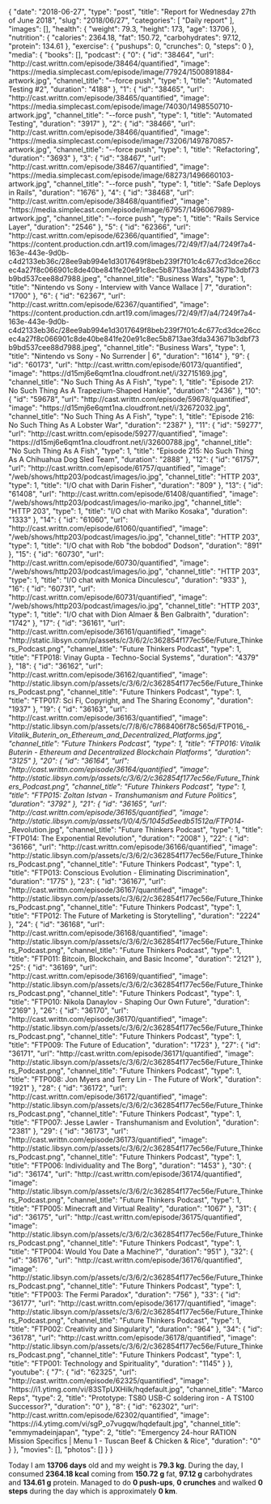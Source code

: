 {
    "date": "2018-06-27",
    "type": "post",
    "title": "Report for Wednesday 27th of June 2018",
    "slug": "2018\/06\/27",
    "categories": [
        "Daily report"
    ],
    "images": [],
    "health": {
        "weight": 79.3,
        "height": 173,
        "age": 13706
    },
    "nutrition": {
        "calories": 2364.18,
        "fat": 150.72,
        "carbohydrates": 97.12,
        "protein": 134.61
    },
    "exercise": {
        "pushups": 0,
        "crunches": 0,
        "steps": 0
    },
    "media": {
        "books": [],
        "podcast": {
            "0": {
                "id": "38464",
                "url": "http:\/\/cast.writtn.com\/episode\/38464\/quantified",
                "image": "https:\/\/media.simplecast.com\/episode\/image\/77924\/1500891884-artwork.jpg",
                "channel_title": "--force push",
                "type": 1,
                "title": "Automated Testing #2",
                "duration": "4188"
            },
            "1": {
                "id": "38465",
                "url": "http:\/\/cast.writtn.com\/episode\/38465\/quantified",
                "image": "https:\/\/media.simplecast.com\/episode\/image\/74030\/1498550710-artwork.jpg",
                "channel_title": "--force push",
                "type": 1,
                "title": "Automated Testing",
                "duration": "3917"
            },
            "2": {
                "id": "38466",
                "url": "http:\/\/cast.writtn.com\/episode\/38466\/quantified",
                "image": "https:\/\/media.simplecast.com\/episode\/image\/73206\/1497870857-artwork.jpg",
                "channel_title": "--force push",
                "type": 1,
                "title": "Refactoring",
                "duration": "3693"
            },
            "3": {
                "id": "38467",
                "url": "http:\/\/cast.writtn.com\/episode\/38467\/quantified",
                "image": "https:\/\/media.simplecast.com\/episode\/image\/68273\/1496660103-artwork.jpg",
                "channel_title": "--force push",
                "type": 1,
                "title": "Safe Deploys in Rails",
                "duration": "1676"
            },
            "4": {
                "id": "38468",
                "url": "http:\/\/cast.writtn.com\/episode\/38468\/quantified",
                "image": "https:\/\/media.simplecast.com\/episode\/image\/67957\/1496067989-artwork.jpg",
                "channel_title": "--force push",
                "type": 1,
                "title": "Rails Service Layer",
                "duration": "2546"
            },
            "5": {
                "id": "62366",
                "url": "http:\/\/cast.writtn.com\/episode\/62366\/quantified",
                "image": "https:\/\/content.production.cdn.art19.com\/images\/72\/49\/f7\/a4\/7249f7a4-163e-443e-9d0b-c4d2133eb36c\/28ee9ab994e1d3017649f8beb239f7f01c4c677cd3dce26ccec4a27f8c066901c8de40be841fe20e91c8ec5b8713ae3fda343671b3dbf73b9bd537cee88d7988.jpeg",
                "channel_title": "Business Wars",
                "type": 1,
                "title": "Nintendo vs Sony - Interview with Vance Wallace | 7",
                "duration": "1700"
            },
            "6": {
                "id": "62367",
                "url": "http:\/\/cast.writtn.com\/episode\/62367\/quantified",
                "image": "https:\/\/content.production.cdn.art19.com\/images\/72\/49\/f7\/a4\/7249f7a4-163e-443e-9d0b-c4d2133eb36c\/28ee9ab994e1d3017649f8beb239f7f01c4c677cd3dce26ccec4a27f8c066901c8de40be841fe20e91c8ec5b8713ae3fda343671b3dbf73b9bd537cee88d7988.jpeg",
                "channel_title": "Business Wars",
                "type": 1,
                "title": "Nintendo vs Sony - No Surrender | 6",
                "duration": "1614"
            },
            "9": {
                "id": "60173",
                "url": "http:\/\/cast.writtn.com\/episode\/60173\/quantified",
                "image": "https:\/\/d15mj6e6qmt1na.cloudfront.net\/i\/32715169.jpg",
                "channel_title": "No Such Thing As A Fish",
                "type": 1,
                "title": "Episode 217: No Such Thing As A Trapezium-Shaped Hankie",
                "duration": "2436"
            },
            "10": {
                "id": "59678",
                "url": "http:\/\/cast.writtn.com\/episode\/59678\/quantified",
                "image": "https:\/\/d15mj6e6qmt1na.cloudfront.net\/i\/32672032.jpg",
                "channel_title": "No Such Thing As A Fish",
                "type": 1,
                "title": "Episode 216: No Such Thing As A Lobster War",
                "duration": "2387"
            },
            "11": {
                "id": "59277",
                "url": "http:\/\/cast.writtn.com\/episode\/59277\/quantified",
                "image": "https:\/\/d15mj6e6qmt1na.cloudfront.net\/i\/32600788.jpg",
                "channel_title": "No Such Thing As A Fish",
                "type": 1,
                "title": "Episode 215: No Such Thing As A Chihuahua Dog Sled Team",
                "duration": "2888"
            },
            "12": {
                "id": "61757",
                "url": "http:\/\/cast.writtn.com\/episode\/61757\/quantified",
                "image": "\/web\/shows\/http203\/podcast\/images\/io.jpg",
                "channel_title": "HTTP 203",
                "type": 1,
                "title": "I\/O chat with Darin Fisher",
                "duration": "809"
            },
            "13": {
                "id": "61408",
                "url": "http:\/\/cast.writtn.com\/episode\/61408\/quantified",
                "image": "\/web\/shows\/http203\/podcast\/images\/io-mariko.jpg",
                "channel_title": "HTTP 203",
                "type": 1,
                "title": "I\/O chat with Mariko Kosaka",
                "duration": "1333"
            },
            "14": {
                "id": "61060",
                "url": "http:\/\/cast.writtn.com\/episode\/61060\/quantified",
                "image": "\/web\/shows\/http203\/podcast\/images\/io.jpg",
                "channel_title": "HTTP 203",
                "type": 1,
                "title": "I\/O chat with Rob \"the bobdod\" Dodson",
                "duration": "891"
            },
            "15": {
                "id": "60730",
                "url": "http:\/\/cast.writtn.com\/episode\/60730\/quantified",
                "image": "\/web\/shows\/http203\/podcast\/images\/io.jpg",
                "channel_title": "HTTP 203",
                "type": 1,
                "title": "I\/O chat with Monica Dinculescu",
                "duration": "933"
            },
            "16": {
                "id": "60731",
                "url": "http:\/\/cast.writtn.com\/episode\/60731\/quantified",
                "image": "\/web\/shows\/http203\/podcast\/images\/io.jpg",
                "channel_title": "HTTP 203",
                "type": 1,
                "title": "I\/O chat with Dion Almaer & Ben Galbraith",
                "duration": "1742"
            },
            "17": {
                "id": "36161",
                "url": "http:\/\/cast.writtn.com\/episode\/36161\/quantified",
                "image": "http:\/\/static.libsyn.com\/p\/assets\/c\/3\/6\/2\/c362854f177ec56e\/Future_Thinkers_Podcast.png",
                "channel_title": "Future Thinkers Podcast",
                "type": 1,
                "title": "FTP018: Vinay Gupta - Techno-Social Systems",
                "duration": "4379"
            },
            "18": {
                "id": "36162",
                "url": "http:\/\/cast.writtn.com\/episode\/36162\/quantified",
                "image": "http:\/\/static.libsyn.com\/p\/assets\/c\/3\/6\/2\/c362854f177ec56e\/Future_Thinkers_Podcast.png",
                "channel_title": "Future Thinkers Podcast",
                "type": 1,
                "title": "FTP017: Sci Fi, Copyright, and The Sharing Economy",
                "duration": "1937"
            },
            "19": {
                "id": "36163",
                "url": "http:\/\/cast.writtn.com\/episode\/36163\/quantified",
                "image": "http:\/\/static.libsyn.com\/p\/assets\/c\/7\/8\/6\/c7868406f78c565d\/FTP016_-_Vitalik_Buterin_on_Ethereum_and_Decentralized_Platforms.jpg",
                "channel_title": "Future Thinkers Podcast",
                "type": 1,
                "title": "FTP016: Vitalik Buterin - Ethereum and Decentralized Blockchain Platforms",
                "duration": "3125"
            },
            "20": {
                "id": "36164",
                "url": "http:\/\/cast.writtn.com\/episode\/36164\/quantified",
                "image": "http:\/\/static.libsyn.com\/p\/assets\/c\/3\/6\/2\/c362854f177ec56e\/Future_Thinkers_Podcast.png",
                "channel_title": "Future Thinkers Podcast",
                "type": 1,
                "title": "FTP015: Zoltan Istvan - Transhumanism and Future Politics",
                "duration": "3792"
            },
            "21": {
                "id": "36165",
                "url": "http:\/\/cast.writtn.com\/episode\/36165\/quantified",
                "image": "http:\/\/static.libsyn.com\/p\/assets\/1\/0\/4\/5\/1045d5eedb51512a\/FTP014_-_Revolution.jpg",
                "channel_title": "Future Thinkers Podcast",
                "type": 1,
                "title": "FTP014: The Exponential Revolution",
                "duration": "2008"
            },
            "22": {
                "id": "36166",
                "url": "http:\/\/cast.writtn.com\/episode\/36166\/quantified",
                "image": "http:\/\/static.libsyn.com\/p\/assets\/c\/3\/6\/2\/c362854f177ec56e\/Future_Thinkers_Podcast.png",
                "channel_title": "Future Thinkers Podcast",
                "type": 1,
                "title": "FTP013: Conscious Evolution - Eliminating Discrimination",
                "duration": "1775"
            },
            "23": {
                "id": "36167",
                "url": "http:\/\/cast.writtn.com\/episode\/36167\/quantified",
                "image": "http:\/\/static.libsyn.com\/p\/assets\/c\/3\/6\/2\/c362854f177ec56e\/Future_Thinkers_Podcast.png",
                "channel_title": "Future Thinkers Podcast",
                "type": 1,
                "title": "FTP012: The Future of Marketing is Storytelling",
                "duration": "2224"
            },
            "24": {
                "id": "36168",
                "url": "http:\/\/cast.writtn.com\/episode\/36168\/quantified",
                "image": "http:\/\/static.libsyn.com\/p\/assets\/c\/3\/6\/2\/c362854f177ec56e\/Future_Thinkers_Podcast.png",
                "channel_title": "Future Thinkers Podcast",
                "type": 1,
                "title": "FTP011: Bitcoin, Blockchain, and Basic Income",
                "duration": "2121"
            },
            "25": {
                "id": "36169",
                "url": "http:\/\/cast.writtn.com\/episode\/36169\/quantified",
                "image": "http:\/\/static.libsyn.com\/p\/assets\/c\/3\/6\/2\/c362854f177ec56e\/Future_Thinkers_Podcast.png",
                "channel_title": "Future Thinkers Podcast",
                "type": 1,
                "title": "FTP010: Nikola Danaylov - Shaping Our Own Future",
                "duration": "2169"
            },
            "26": {
                "id": "36170",
                "url": "http:\/\/cast.writtn.com\/episode\/36170\/quantified",
                "image": "http:\/\/static.libsyn.com\/p\/assets\/c\/3\/6\/2\/c362854f177ec56e\/Future_Thinkers_Podcast.png",
                "channel_title": "Future Thinkers Podcast",
                "type": 1,
                "title": "FTP009: The Future of Education",
                "duration": "1723"
            },
            "27": {
                "id": "36171",
                "url": "http:\/\/cast.writtn.com\/episode\/36171\/quantified",
                "image": "http:\/\/static.libsyn.com\/p\/assets\/c\/3\/6\/2\/c362854f177ec56e\/Future_Thinkers_Podcast.png",
                "channel_title": "Future Thinkers Podcast",
                "type": 1,
                "title": "FTP008:  Jon Myers and Terry Lin - The Future of Work",
                "duration": "1921"
            },
            "28": {
                "id": "36172",
                "url": "http:\/\/cast.writtn.com\/episode\/36172\/quantified",
                "image": "http:\/\/static.libsyn.com\/p\/assets\/c\/3\/6\/2\/c362854f177ec56e\/Future_Thinkers_Podcast.png",
                "channel_title": "Future Thinkers Podcast",
                "type": 1,
                "title": "FTP007: Jesse Lawler - Transhumanism and Evolution",
                "duration": "2381"
            },
            "29": {
                "id": "36173",
                "url": "http:\/\/cast.writtn.com\/episode\/36173\/quantified",
                "image": "http:\/\/static.libsyn.com\/p\/assets\/c\/3\/6\/2\/c362854f177ec56e\/Future_Thinkers_Podcast.png",
                "channel_title": "Future Thinkers Podcast",
                "type": 1,
                "title": "FTP006: Individuality and The Borg",
                "duration": "1453"
            },
            "30": {
                "id": "36174",
                "url": "http:\/\/cast.writtn.com\/episode\/36174\/quantified",
                "image": "http:\/\/static.libsyn.com\/p\/assets\/c\/3\/6\/2\/c362854f177ec56e\/Future_Thinkers_Podcast.png",
                "channel_title": "Future Thinkers Podcast",
                "type": 1,
                "title": "FTP005: Minecraft and Virtual Reality",
                "duration": "1067"
            },
            "31": {
                "id": "36175",
                "url": "http:\/\/cast.writtn.com\/episode\/36175\/quantified",
                "image": "http:\/\/static.libsyn.com\/p\/assets\/c\/3\/6\/2\/c362854f177ec56e\/Future_Thinkers_Podcast.png",
                "channel_title": "Future Thinkers Podcast",
                "type": 1,
                "title": "FTP004: Would You Date a Machine?",
                "duration": "951"
            },
            "32": {
                "id": "36176",
                "url": "http:\/\/cast.writtn.com\/episode\/36176\/quantified",
                "image": "http:\/\/static.libsyn.com\/p\/assets\/c\/3\/6\/2\/c362854f177ec56e\/Future_Thinkers_Podcast.png",
                "channel_title": "Future Thinkers Podcast",
                "type": 1,
                "title": "FTP003: The Fermi Paradox",
                "duration": "756"
            },
            "33": {
                "id": "36177",
                "url": "http:\/\/cast.writtn.com\/episode\/36177\/quantified",
                "image": "http:\/\/static.libsyn.com\/p\/assets\/c\/3\/6\/2\/c362854f177ec56e\/Future_Thinkers_Podcast.png",
                "channel_title": "Future Thinkers Podcast",
                "type": 1,
                "title": "FTP002: Creativity and Singularity",
                "duration": "964"
            },
            "34": {
                "id": "36178",
                "url": "http:\/\/cast.writtn.com\/episode\/36178\/quantified",
                "image": "http:\/\/static.libsyn.com\/p\/assets\/c\/3\/6\/2\/c362854f177ec56e\/Future_Thinkers_Podcast.png",
                "channel_title": "Future Thinkers Podcast",
                "type": 1,
                "title": "FTP001: Technology and Spirituality",
                "duration": "1145"
            }
        },
        "youtube": {
            "7": {
                "id": "62325",
                "url": "http:\/\/cast.writtn.com\/episode\/62325\/quantified",
                "image": "https:\/\/i1.ytimg.com\/vi\/83STpUXHilk\/hqdefault.jpg",
                "channel_title": "Marco Reps",
                "type": 2,
                "title": "Prototype: TS80 USB-C soldering iron - A TS100 Successor?",
                "duration": "0"
            },
            "8": {
                "id": "62302",
                "url": "http:\/\/cast.writtn.com\/episode\/62302\/quantified",
                "image": "https:\/\/i4.ytimg.com\/vi\/sgP_o7vugqw\/hqdefault.jpg",
                "channel_title": "emmymadeinjapan",
                "type": 2,
                "title": "Emergency 24-hour RATION Mission Specifics | Menu 1 - Tuscan Beef & Chicken & Rice",
                "duration": "0"
            }
        },
        "movies": [],
        "photos": []
    }
}

Today I am <strong>13706 days</strong> old and my weight is <strong>79.3 kg</strong>. During the day, I consumed <strong>2364.18 kcal</strong> coming from <strong>150.72 g</strong> fat, <strong>97.12 g</strong> carbohydrates and <strong>134.61 g</strong> protein. Managed to do <strong>0 push-ups</strong>, <strong>0 crunches</strong> and walked <strong>0 steps</strong> during the day which is approximately <strong>0 km</strong>.
